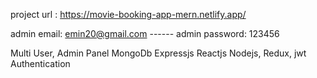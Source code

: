 project url : https://movie-booking-app-mern.netlify.app/

admin email: emin20@gmail.com ------ admin password: 123456

Multi User, Admin Panel MongoDb Expressjs Reactjs Nodejs, Redux, jwt Authentication
